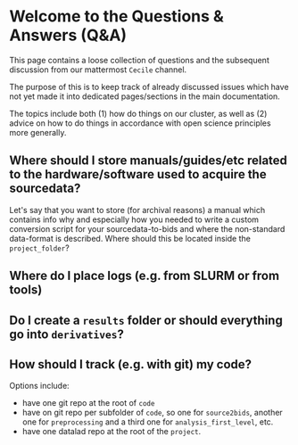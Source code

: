 # Welcome to the Questions & Answers (Q&A)

This page contains a loose collection of questions and the subsequent discussion from our mattermost `Cecile` channel.

The purpose of this is to keep track of already discussed issues which have not yet made it into dedicated pages/sections in the main documentation.

The topics include both (1) how do things on our cluster, as well as (2) advice on how to do things in accordance with open science principles more generally.

## Where should I store manuals/guides/etc related to the hardware/software used to acquire the sourcedata?
Let's say that you want to store (for archival reasons) a manual which contains info why and especially how you needed to write a custom conversion script for your sourcedata-to-bids and where the non-standard data-format is described. Where should this be located inside the `project_folder`?

## Where do I place logs (e.g. from SLURM or from tools)

## Do I create a `results` folder or should everything go into `derivatives`?

## How should I track (e.g. with git) my code?
Options include: 
* have one git repo at the root of `code`
* have on git repo per subfolder of `code`, so one for `source2bids`, another one for `preprocessing` and a third one for `analysis_first_level`, etc.
* have one datalad repo at the root of the `project`.
